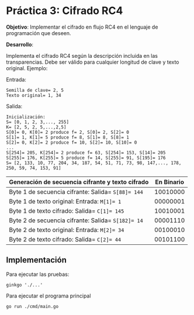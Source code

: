 # Práctica 3: Cifrado RC4

**Objetivo**: Implementar el cifrado en flujo RC4 en el lenguaje de programación que deseen.

**Desarrollo**:

Implementa el cifrado RC4 según la descripción incluida en las transparencias. Debe ser válido para cualquier longitud de clave y texto original.
Ejemplo:

Entrada:

    Semilla de clave= 2, 5
    Texto original= 1, 34

Salida:

    Inicialización:
    S= [0, 1, 2, 3,..., 255]
    K= [2, 5, 2, 5,...,2,5]
    S[0]= 0, K[0]= 2 produce f= 2, S[0]= 2, S[2]= 0
    S[1]= 1, K[1]= 5 produce f= 8, S[1]= 8, S[8]= 1
    S[2]= 0, K[2]= 2 produce f= 10, S[2]= 10, S[10]= 0
    ...
    S[254]= 205, K[254]= 2 produce f= 63, S[254]= 153, S[14]= 205
    S[255]= 176, K[255]= 5 produce f= 14, S[255]= 91, S[195]= 176
    S= [2, 133, 10, 77, 204, 34, 187, 54, 51, 71, 73, 98, 147,..., 178, 250, 59, 74, 153, 91]


| Generación de secuencia cifrante y texto cifrado   | En Binario |
|----------------------------------------------------|------------|
| Byte 1 de secuencia cifrante: Salida= `S[88]= 144` | 10010000   |
| Byte 1 de texto original: Entrada: `M[1]= 1`       | 00000001   |
| Byte 1 de texto cifrado: Salida= `C[1]= 145`       | 10010001   |
| Byte 2 de secuencia cifrante: Salida= `S[182]= 14` | 00001110   |
| Byte 2 de texto original: Entrada: `M[2]= 34`      | 00100010   |
| Byte 2 de texto cifrado: Salida= `C[2]= 44`        | 00101100   |

## Implementación

Para ejecutar las pruebas:

```
ginkgo './...'
```

Para ejecutar el programa principal

```
go run ./cmd/main.go
```

